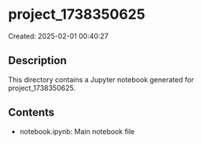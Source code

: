 # project_1738350625

Created: 2025-02-01 00:40:27

## Description
This directory contains a Jupyter notebook generated for project_1738350625.

## Contents
- notebook.ipynb: Main notebook file

